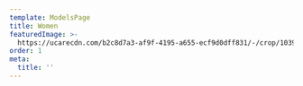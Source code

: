 ```yaml
---
template: ModelsPage
title: Women
featuredImage: >-
  https://ucarecdn.com/b2c8d7a3-af9f-4195-a655-ecf9d0dff831/-/crop/1039x607/0,0/-/preview/
order: 1
meta:
  title: ''
---
```


